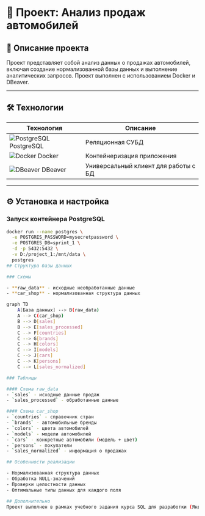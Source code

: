 # 🚗 Проект: Анализ продаж автомобилей

## 📝 Описание проекта
Проект представляет собой анализ данных о продажах автомобилей, включая создание нормализованной базы данных и выполнение аналитических запросов. Проект выполнен с использованием Docker и DBeaver.

---

## 🛠 Технологии
| Технология | Описание |
|------------|----------|
| ![PostgreSQL](https://img.icons8.com/color/48/000000/postgreesql.png) PostgreSQL | Реляционная СУБД |
| ![Docker](https://img.icons8.com/color/48/000000/docker.png) Docker | Контейнеризация приложения |
| ![DBeaver](https://dbeaver.io/wp-content/uploads/2015/09/beaver-head.png) DBeaver | Универсальный клиент для работы с БД |

---

## ⚙️ Установка и настройка

### Запуск контейнера PostgreSQL
```bash
docker run --name postgres \
  -e POSTGRES_PASSWORD=mysecretpassword \
  -e POSTGRES_DB=sprint_1 \
  -d -p 5432:5432 \
  -v D:/project_1:/mnt/data \
  postgres
## Структура базы данных

### Схемы

- **raw_data** - исходные необработанные данные
- **car_shop** - нормализованная структура данных

graph TD
    A[База данных] --> B(raw_data)
    A --> C(car_shop)
    B --> D[sales]
    B --> E[sales_processed]
    C --> F[countries]
    C --> G[brands]
    C --> H[colors]
    C --> I[models]
    C --> J[cars]
    C --> K[persons]
    C --> L[sales_normalized]

### Таблицы

#### Схема raw_data
- `sales` - исходные данные продаж
- `sales_processed` - обработанные данные

#### Схема car_shop
- `countries` - справочник стран
- `brands` - автомобильные бренды
- `colors` - цвета автомобилей
- `models` - модели автомобилей
- `cars` - конкретные автомобили (модель + цвет)
- `persons` - покупатели
- `sales_normalized` - информация о продажах

## Особенности реализации

- Нормализованная структура данных
- Обработка NULL-значений
- Проверки целостности данных
- Оптимальные типы данных для каждого поля

## Дополнительно
Проект выполнен в рамках учебного задания курса SQL для разработки (Яндекс Практикум).
